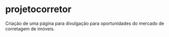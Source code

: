 # projetocorretor
Criação de uma página para divulgação para oportunidades do mercado de corretagem de imóveis.
